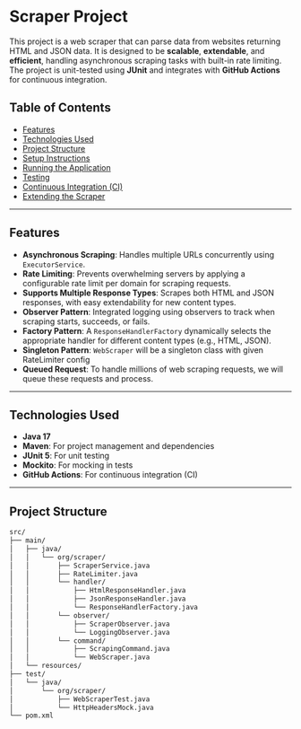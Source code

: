 # Scraper Project

This project is a web scraper that can parse data from websites returning HTML and JSON data. It is designed to be **scalable**, **extendable**, and **efficient**, handling asynchronous scraping tasks with built-in rate limiting. The project is unit-tested using **JUnit** and integrates with **GitHub Actions** for continuous integration.

## Table of Contents

- [Features](#features)
- [Technologies Used](#technologies-used)
- [Project Structure](#project-structure)
- [Setup Instructions](#setup-instructions)
- [Running the Application](#running-the-application)
- [Testing](#testing)
- [Continuous Integration (CI)](#continuous-integration-ci)
- [Extending the Scraper](#extending-the-scraper)

---

## Features

- **Asynchronous Scraping**: Handles multiple URLs concurrently using `ExecutorService`.
- **Rate Limiting**: Prevents overwhelming servers by applying a configurable rate limit per domain for scraping requests.
- **Supports Multiple Response Types**: Scrapes both HTML and JSON responses, with easy extendability for new content types.
- **Observer Pattern**: Integrated logging using observers to track when scraping starts, succeeds, or fails.
- **Factory Pattern**: A `ResponseHandlerFactory` dynamically selects the appropriate handler for different content types (e.g., HTML, JSON).
- **Singleton Pattern**: `WebScraper` will be a singleton class with given RateLimiter config
- **Queued Request**: To handle millions of web scraping requests, we will queue these requests and process.
---

## Technologies Used

- **Java 17**
- **Maven**: For project management and dependencies
- **JUnit 5**: For unit testing
- **Mockito**: For mocking in tests
- **GitHub Actions**: For continuous integration (CI)

---

## Project Structure

```bash
src/
├── main/
│   ├── java/
│   │   └── org/scraper/
│   │       ├── ScraperService.java
│   │       ├── RateLimiter.java
│   │       └── handler/
│   │           ├── HtmlResponseHandler.java
│   │           ├── JsonResponseHandler.java
│   │           └── ResponseHandlerFactory.java
│   │       └── observer/
│   │           ├── ScraperObserver.java
│   │           └── LoggingObserver.java
│   │       └── command/
│   │           ├── ScrapingCommand.java
│   │           └── WebScraper.java
│   └── resources/
├── test/
│   └── java/
│       └── org/scraper/
│           ├── WebScraperTest.java
│           └── HttpHeadersMock.java
└── pom.xml
